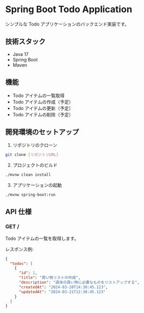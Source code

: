 # Spring Boot Todo Application

シンプルな Todo アプリケーションのバックエンド実装です。

## 技術スタック

- Java 17
- Spring Boot
- Maven

## 機能

- Todo アイテムの一覧取得
- Todo アイテムの作成（予定）
- Todo アイテムの更新（予定）
- Todo アイテムの削除（予定）

## 開発環境のセットアップ

1. リポジトリのクローン

```bash
git clone [リポジトリURL]
```

2. プロジェクトのビルド

```bash
./mvnw clean install
```

3. アプリケーションの起動

```bash
./mvnw spring-boot:run
```

## API 仕様

### GET /

Todo アイテムの一覧を取得します。

レスポンス例:

```json
{
  "todos": [
    {
      "id": 1,
      "title": "買い物リストの作成",
      "description": "週末の買い物に必要なものをリストアップする",
      "createdAt": "2024-03-20T14:30:45.123",
      "updatedAt": "2024-03-21T12:30:45.123"
    }
  ]
}
```
